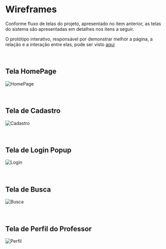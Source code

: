 # Wireframes
Conforme fluxo de telas do projeto, apresentado no item anterior, as telas do sistema são apresentadas em detalhes nos itens a seguir.

O protótipo interativo, responsável por demonstrar melhor a página, a relação e a interação entre elas, pode ser visto [aqui](https://www.figma.com/file/uO11LfeFDDSNAioO6fR0Sh/Aulas-Particulares?node-id=0%3A1)
<br><br><br>

## Tela HomePage
![HomePage](https://user-images.githubusercontent.com/79855405/135735145-402f1654-6f5b-4e10-9977-58e7db0e586b.png)
<br><br><br>

## Tela de Cadastro
![Cadastro](https://user-images.githubusercontent.com/79855405/135735160-2a0e65ec-4208-41fd-8950-d65880fd8154.png)
<br><br><br>

## Tela de Login Popup
![Login](https://user-images.githubusercontent.com/79855405/135735174-38cb17a4-a064-413b-92ee-de0e37917a39.png)
<br><br><br>

## Tela de Busca
![Busca](https://user-images.githubusercontent.com/79855405/135735180-9f1ccb1f-82af-4c08-a51f-005c2fc3c158.png)
<br><br><br>

## Tela de Perfil do Professor
![Perfil](https://user-images.githubusercontent.com/79855405/135735186-af2bb94a-479d-45bc-9ff2-a200feb5e402.png)
<br><br><br>
